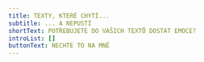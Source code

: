 ```yaml
---
title: TEXTY, KTERÉ CHYTÍ...
subtitle: ... A NEPUSTÍ
shortText: POTŘEBUJETE DO VAŠICH TEXTŮ DOSTAT EMOCE?
introList: []
buttonText: NECHTE TO NA MNĚ
---
```

